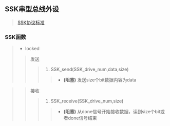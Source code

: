 ## SSK串型总线外设
> [SSK协议标准](https://github.com/SDTEFU/BUS_libary/tree/main/SSK) 

### SSK函数
> - locked
>> 发送
>>> 1. SSK_send(SSK_drive_num,data,size)
>>>> - **(阻塞)** 发送size个bit数据内容为data

>> 接收
>>>1.  SSK_receive(SSK_drive_num,size)
>>>> - **(阻塞)** 从done信号开始接收数据，读到size个bit或者done信号结束